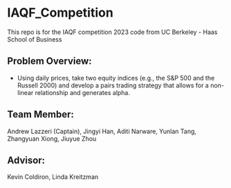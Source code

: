 # IAQF_Competition
This repo is for the IAQF competition 2023 code from UC Berkeley - Haas School of Business

## Problem Overview:
- Using daily prices, take two equity indices (e.g., the S&P 500 and the Russell 2000) and develop
a pairs trading strategy that allows for a non-linear relationship and generates alpha.

## Team Member:
Andrew Lazzeri (Captain), Jingyi Han, Aditi Narware, Yunlan Tang, Zhangyuan Xiong, Jiuyue Zhou 

## Advisor:
Kevin Coldiron, Linda Kreitzman

